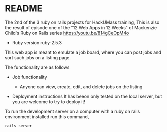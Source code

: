 # README

The 2nd of the 3 ruby on rails projects for HackUMass training,
This is also the result of episode one of the "12 Web Apps in 12 Weeks" of Mackenzie Child's Ruby on Rails series https://youtu.be/814gCeOpM4o

* Ruby version
ruby-2.5.3

This web app is meant to emulate a job board, where you can post jobs and sort such jobs on a listing page.

The functionality are as follows

* Job functionality
  * Anyone can view, create, edit, and delete jobs on the listing

* Deployment instructions 
It has beeon only tested on the local server, but you are welcome to try to deploy it! 

To run the development server on a computer with a ruby on rails environment installed run this command,

```
rails server
```